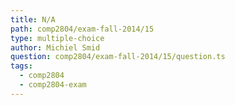```yaml
---
title: N/A
path: comp2804/exam-fall-2014/15
type: multiple-choice
author: Michiel Smid
question: comp2804/exam-fall-2014/15/question.ts
tags:
  - comp2804
  - comp2804-exam
---
```


